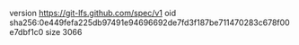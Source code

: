 version https://git-lfs.github.com/spec/v1
oid sha256:0e449fefa225db97491e94696692de7fd3f187be711470283c678f00e7dbf1c0
size 3066
